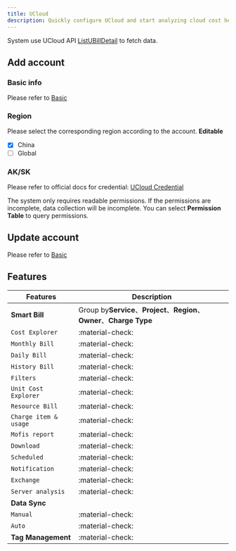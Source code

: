 ```yaml
---
title: UCloud
description: Quickly configure UCloud and start analyzing cloud cost health.
---
```


System use UCloud API [ListUBillDetail](https://docs.ucloud.cn/api/ubill-api/list_u_bill_detail) to fetch data.

## Add account
### **Basic info**
Please refer to [Basic](basic.md)

### **Region**
Please select the corresponding region according to the account. **Editable**

- [x] China
- [ ] Global

### **AK/SK**
Please refer to official docs for credential: [UCloud Credential](https://docs.ucloud.cn/uproject/user)

The system only requires readable permissions. If the permissions are incomplete, data collection will be incomplete. You can select **Permission Table** to query permissions.

## Update account
Please refer to [Basic](basic.md)

## Features

| Features              | Description                                                          |
|-----------------------|----------------------------------------------------------------------|
| **Smart Bill**        | Group by**Service**、**Project**、**Region**、**Owner**、**Charge Type** |
| `Cost Explorer`       | :material-check:                                                     |
| `Monthly Bill`        | :material-check:                                                     |
| `Daily Bill`          | :material-check:                                                     |
| `History Bill`        | :material-check:                                                     |
| `Filters`             | :material-check:                                                     |
| `Unit Cost Explorer`  | :material-check:                                                     |
| `Resource Bill`       | :material-check:                                                     |
| `Charge item & usage` | :material-check:                                                     |
| `Mofis report`        | :material-check:                                                     |
| `Download`            | :material-check:                                                     |
| `Scheduled`           | :material-check:                                                     |
| `Notification`        | :material-check:                                                     |
| `Exchange`            | :material-check:                                                     |
| `Server analysis`     | :material-check:                                                     |
| **Data Sync**         |                                                                      |
| `Manual`              | :material-check:                                                     |
| `Auto`                | :material-check:                                                     |
| **Tag Management**    | :material-check:                                                     |
